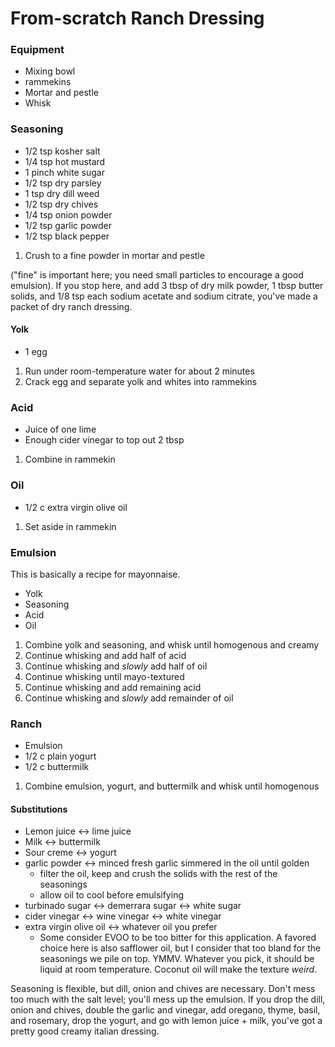 # From-scratch Ranch Dressing

### Equipment

* Mixing bowl
* rammekins
* Mortar and pestle
* Whisk

### Seasoning

* 1/2 tsp kosher salt
* 1/4 tsp hot mustard
* 1 pinch white sugar
* 1/2 tsp dry parsley
* 1 tsp dry dill weed
* 1/2 tsp dry chives
* 1/4 tsp onion powder
* 1/2 tsp garlic powder
* 1/2 tsp black pepper

1. Crush to a fine powder in mortar and pestle

("fine" is important here; you need small particles to encourage a good emulsion).  If you stop here, and add 3 tbsp of dry milk powder, 1 tbsp butter solids, and 1/8 tsp each sodium acetate and sodium citrate, you've made a packet of dry ranch dressing.

#### Yolk

* 1 egg

1. Run under room-temperature water for about 2 minutes
2. Crack egg and separate yolk and whites into rammekins

### Acid

* Juice of one lime
* Enough cider vinegar to top out 2 tbsp

1. Combine in rammekin

### Oil

* 1/2 c extra virgin olive oil

1. Set aside in rammekin

### Emulsion

This is basically a recipe for mayonnaise.

* Yolk
* Seasoning
* Acid
* Oil

1. Combine yolk and seasoning, and whisk until homogenous and creamy
2. Continue whisking and add half of acid
3. Continue whisking and _slowly_ add half of oil
4. Continue whisking until mayo-textured
5. Continue whisking and add remaining acid
6. Continue whisking and _slowly_ add remainder of oil

### Ranch

* Emulsion
* 1/2 c plain yogurt
* 1/2 c buttermilk

1. Combine emulsion, yogurt, and buttermilk and whisk until homogenous

#### Substitutions

* Lemon juice <-> lime juice
* Milk <-> buttermilk
* Sour creme <-> yogurt
* garlic powder <-> minced fresh garlic simmered in the oil until golden
    * filter the oil, keep and crush the solids with the rest of the seasonings
    * allow oil to cool before emulsifying
* turbinado sugar <-> demerrara sugar <-> white sugar
* cider vinegar <-> wine vinegar <-> white vinegar
* extra virgin olive oil <-> whatever oil you prefer
    * Some consider EVOO to be too bitter for this application.  A favored choice here is also safflower oil, but I consider that too bland for the seasonings we pile on top.  YMMV.  Whatever you pick, it should be liquid at room temperature.  Coconut oil will make the texture _weird_.

Seasoning is flexible, but dill, onion and chives are necessary.  Don't mess too much with the salt level; you'll mess up the emulsion.  If you drop the dill, onion and chives, double the garlic and vinegar, add oregano, thyme, basil, and rosemary, drop the yogurt, and go with lemon juice + milk, you've got a pretty good creamy italian dressing.
